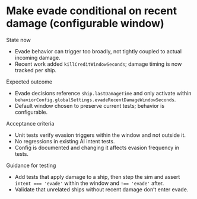 # Make evade conditional on recent damage (configurable window)

State now

- Evade behavior can trigger too broadly, not tightly coupled to actual incoming damage.
- Recent work added `killCreditWindowSeconds`; damage timing is now tracked per ship.

Expected outcome

- Evade decisions reference `ship.lastDamageTime` and only activate within `behaviorConfig.globalSettings.evadeRecentDamageWindowSeconds`.
- Default window chosen to preserve current tests; behavior is configurable.

Acceptance criteria

- Unit tests verify evasion triggers within the window and not outside it.
- No regressions in existing AI intent tests.
- Config is documented and changing it affects evasion frequency in tests.

Guidance for testing

- Add tests that apply damage to a ship, then step the sim and assert `intent === 'evade'` within the window and `!== 'evade'` after.
- Validate that unrelated ships without recent damage don’t enter evade.
